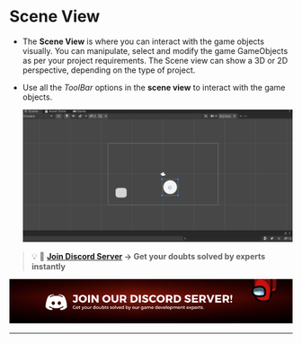 #  Scene View

- The **Scene View** is where you can interact with the game objects visually. You can manipulate, select and modify the game GameObjects as per your project requirements. The Scene view can show a 3D or 2D perspective, depending on the type of project.
- Use all the *ToolBar* options in the **scene view** to interact with the game objects.
    
    ![scene viiew](./Images/scene_viiew.png)
    

<aside> 

> 💡 🚀 **[Join Discord Server](https://discord.gg/J5zDscnzms) → Get your doubts solved by experts instantly**

</aside>

![discord](./Images/discord.png)

---
